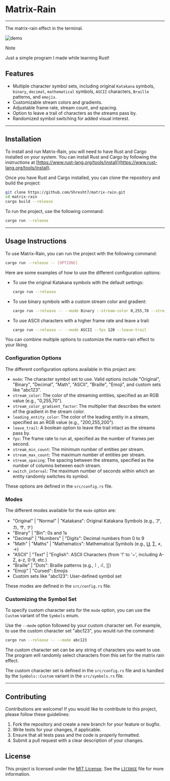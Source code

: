 # Matrix-Rain
-------------

The matrix-rain effect in the terminal.

![demo](./demo.gif)

> [!NOTE]
>
> Just a simple program I made while learning Rust!

## Features

- Multiple character symbol sets, including original `Katakana` symbols, `binary`, `decimal`, `mathematical` symbols, `ASCII` characters, `Braille` patterns, and `emojis`.
- Customizable stream colors and gradients.
- Adjustable frame rate, stream count, and spacing.
- Option to leave a trail of characters as the streams pass by.
- Randomized symbol switching for added visual interest.

---

## Installation

To install and run Matrix-Rain, you will need to have Rust and Cargo installed on your system. You can install Rust and Cargo by following the instructions at [https://www.rust-lang.org/tools/install](https://www.rust-lang.org/tools/install).

Once you have Rust and Cargo installed, you can clone the repository and build the project:

```sh
git clone https://github.com/Shresht7/matrix-rain.git
cd matrix-rain
cargo build --release
```

To run the project, use the following command:

```sh
cargo run --release
```

---

## Usage Instructions

To use Matrix-Rain, you can run the project with the following command:

```sh
cargo run --release -- [OPTIONS]
```

Here are some examples of how to use the different configuration options:

- To use the original Katakana symbols with the default settings:
  ```sh
  cargo run --release
  ```

- To use binary symbols with a custom stream color and gradient:
  ```sh
  cargo run --release -- --mode Binary --stream-color 0,255,70 --stream-color-gradient-factor 0.5
  ```

- To use ASCII characters with a higher frame rate and leave a trail:
  ```sh
  cargo run --release -- --mode ASCII --fps 120 --leave-trail
  ```

You can combine multiple options to customize the matrix-rain effect to your liking.

### Configuration Options

The different configuration options available in this project are:

* `mode`: The character symbol set to use. Valid options include "Original", "Binary", "Decimal", "Math", "ASCII", "Braille", "Emoji", and custom sets like "abc123".
* `stream_color`: The color of the streaming entities, specified as an RGB value (e.g., "0,255,70").
* `stream_color_gradient_factor`: The multiplier that describes the extent of the gradient in the stream color.
* `leading_entity_color`: The color of the leading entity in a stream, specified as an RGB value (e.g., "200,255,200").
* `leave_trail`: A boolean option to leave the trail intact as the streams pass by.
* `fps`: The frame rate to run at, specified as the number of frames per second.
* `stream_min_count`: The minimum number of entities per stream.
* `stream_max_count`: The maximum number of entities per stream.
* `stream_spacing`: The spacing between the streams, specified as the number of columns between each stream.
* `switch_interval`: The maximum number of seconds within which an entity randomly switches its symbol.

These options are defined in the `src/config.rs` file.

### Modes

The different modes available for the `mode` option are:

* "Original" | "Normal" | "Katakana": Original Katakana Symbols (e.g., ア, カ, サ, ナ)
* "Binary" | "Bin": 0s and 1s
* "Decimal" | "Numbers" | "Digits": Decimal numbers from 0 to 9
* "Math" | "Maths" | "Mathematics": Mathematical Symbols (e.g., ∐, ∑, ≠, →)
* "ASCII" | "Text" | "English": ASCII Characters (from '!' to '~', including A-Z, a-z, 0-9, etc.)
* "Braille" | "Dots": Braille patterns (e.g., ⠇, ⠾, ⣿)
* "Emoji" | "Cursed": Emojis
* Custom sets like "abc123": User-defined symbol set

These modes are defined in the `src/config.rs` file.

### Customizing the Symbol Set

To specify custom character sets for the `mode` option, you can use the `Custom` variant of the `Symbols` enum.

Use the `--mode` option followed by your custom character set. For example, to use the custom character set "abc123", you would run the command:
```sh
cargo run --release -- --mode abc123
```

The custom character set can be any string of characters you want to use. The program will randomly select characters from this set for the matrix rain effect.

The custom character set is defined in the `src/config.rs` file and is handled by the `Symbols::Custom` variant in the `src/symbols.rs` file.

---

## Contributing

Contributions are welcome! If you would like to contribute to this project, please follow these guidelines:

1. Fork the repository and create a new branch for your feature or bugfix.
2. Write tests for your changes, if applicable.
3. Ensure that all tests pass and the code is properly formatted.
4. Submit a pull request with a clear description of your changes.

## License

This project is licensed under the [MIT License](./LICENSE). See the [`LICENSE`](./LICENSE) file for more information.
